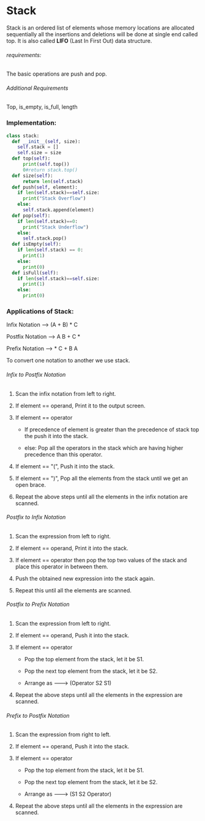 # Stack

Stack is an ordered list of elements whose memory locations are allocated sequentially all the insertions and deletions will be done at single end called top. It is also called **LIFO** (Last In First Out) data structure.

###### requirements:

The basic operations are push and pop.

###### Additional Requirements

Top, is_empty, is_full, length

### Implementation:

```python
class stack:
  def __init__(self, size):
    self.stack = []
    self.size = size
  def top(self):
      print(self.top())
      0#return stack.top()
  def size(self):
      return len(self.stack)
  def push(self, element):
    if len(self.stack)==self.size:
      print("Stack Overflow")
    else:
      self.stack.append(element)
  def pop(self):
    if len(self.stack)==0:
      print("Stack Underflow")
    else:
      self.stack.pop()
  def isEmpty(self):
    if len(self.stack) == 0:
      print(1)
    else:
      print(0)
  def isFull(self):
    if len(self.stack)==self.size:
      print(1)
    else:
      print(0)
```

### Applications of Stack:

Infix Notation --> (A + B) * C

Postfix Notation --> A B + C *

Prefix Notation --> * C + B A

To convert one notation to another we use stack.

###### Infix to Postfix Notation

1. Scan the infix notation from left to right.

2. If element == operand, Print it to the output screen.

3. If element == operator
   
   - If precedence of element is greater than the precedence of stack top the push it into the stack.
   
   - else: Pop all the operators in the stack which are having higher precedence than this operator.

4. If element == "(", Push it into the stack.

5. If element == ")", Pop all the elements from the stack until we get an open brace.

6. Repeat the above steps until all the elements in the infix notation are scanned.

###### Postfix to Infix Notation

1. Scan the expression from left to right.

2. If element == operand, Print it into the stack.

3. If element == operator then pop the top two values of the stack and place this operator in between them.

4. Push the obtained new expression into the stack again.

5. Repeat this until all the elements are scanned.

###### Postfix to Prefix Notation

1. Scan the expression from left to right.

2. If element == operand, Push it into the stack.

3. If element == operator
   
   - Pop the top element from the stack, let it be S1.
   
   - Pop the next top element from the stack, let it be S2.
   
   - Arrange as ---> (Operator   S2   S1)

4. Repeat the above steps until all the elements in the expression are scanned.

###### Prefix to Postfix Notation

1. Scan the expression from right to left.

2. If element == operand, Push it into the stack.

3. If element == operator
   
   - Pop the top element from the stack, let it be S1.
   
   - Pop the next top element from the stack, let it be S2.
   
   - Arrange as ---> (S1   S2   Operator)

4. Repeat the above steps until all the elements in the expression are scanned.
